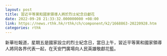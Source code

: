 ```yaml
---
layout: post
title: 習近平等黨和國家領導人將於烈士紀念日獻花
date: 2022-09-28 21:33:32.000000000 +08:00
link: https://news.rthk.hk/rthk/ch/component/k2/1668863-20220928.htm
categories: rthk
---
```


新華社報道，星期五是國家設立的烈士紀念日，當日上午，習近平等黨和國家領導人將同各界代表一起，在天安門廣場向人民英雄敬獻花籃。
